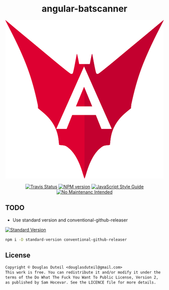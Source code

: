 <p>
  <h1 align="center">angular-batscanner</h1>
</p>

<p align="center">
  <img alt="angular-batscanner-logo" src=".github/images/batscanner-logo.svg" width="546">

</p>

<p align="center">
  <a href="https://travis-ci.org/douglasduteil/angular-batscanner"><img alt="Travis Status" src="https://img.shields.io/travis/douglasduteil/angular-batscanner/master.svg?style=flat-square&label=travis"></a>
  <a href="https://npmjs.org/package/angular-batscanner"><img alt="NPM version" src="https://img.shields.io/npm/v/angular-batscanner.svg?style=flat-square"></a>
  <a href="http://standardjs.com"><img alt="JavaScript Style Guide" src="https://img.shields.io/badge/code%20style-standard-brightgreen.svg?style=flat-square"></a>
  <a href="http://unmaintained.tech"><img alt="No Maintenanc Intended" src="https://img.shields.io/badge/No_Maintenanc_Intended-%C3%97-red.svg?style=flat-square"></a>
</p>

## TODO

- Use standard version and conventional-github-releaser

<a href="https://github.com/conventional-changelog/standard-version"><img alt="Standard Version" src="https://img.shields.io/badge/release-standard%20version-brightgreen.svg?style=flat-square"></a>

```sh
npm i -D standard-version conventional-github-releaser
```

## License

    Copyright © Douglas Duteil <douglasduteil@gmail.com>
    This work is free. You can redistribute it and/or modify it under the
    terms of the Do What The Fuck You Want To Public License, Version 2,
    as published by Sam Hocevar. See the LICENCE file for more details.
